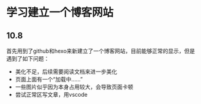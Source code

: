 # 学习建立一个博客网站
## 10.8
首先用到了github和hexo来新建立了一个博客网站，目前能够正常的显示，但是遇到了如下问题：
- 美化不足，后续需要阅读文档来进一步美化
- 页面上面有一个“加载中……”
- 一些图片似乎因为本身占用较大，会导致页面卡顿
- 尝试正常区写文章，用vscode
